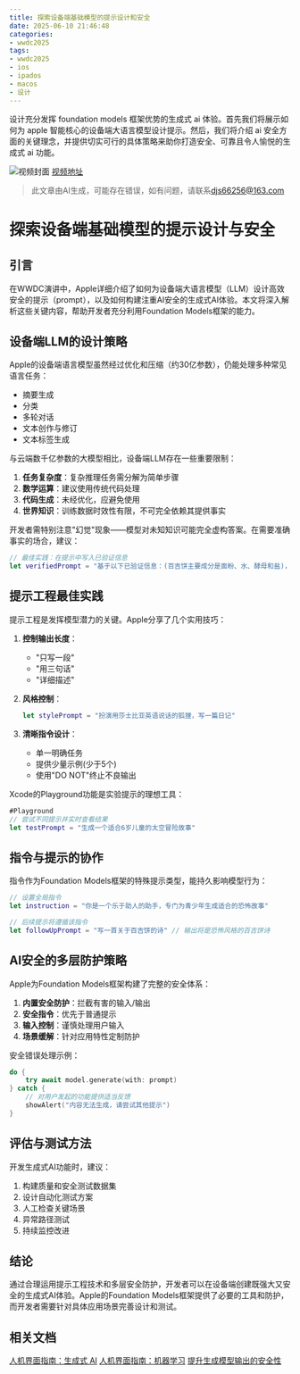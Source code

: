 ```yaml
---
title: 探索设备端基础模型的提示设计和安全
date: 2025-06-10 21:46:48
categories:
- wwdc2025
tags:
- wwdc2025
- ios
- ipados
- macos
- 设计
---
```

设计充分发挥 foundation models 框架优势的生成式 ai 体验。首先我们将展示如何为 apple 智能核心的设备端大语言模型设计提示。然后，我们将介绍 ai 安全方面的关键理念，并提供切实可行的具体策略来助你打造安全、可靠且令人愉悦的生成式 ai 功能。
<!--more-->

![视频封面](https://devimages-cdn.apple.com/wwdc-services/images/3055294D-836B-4513-B7B0-0BC5666246B0/10049/10049_wide_250x141_2x.jpg)
[视频地址](https://developer.apple.com/cn/videos/play/wwdc2025/248/)
> 此文章由AI生成，可能存在错误，如有问题，请联系[djs66256@163.com](djs66256@163.com)

# 探索设备端基础模型的提示设计与安全

## 引言

在WWDC演讲中，Apple详细介绍了如何为设备端大语言模型（LLM）设计高效安全的提示（prompt），以及如何构建注重AI安全的生成式AI体验。本文将深入解析这些关键内容，帮助开发者充分利用Foundation Models框架的能力。

## 设备端LLM的设计策略

Apple的设备端语言模型虽然经过优化和压缩（约30亿参数），仍能处理多种常见语言任务：

- 摘要生成
- 分类
- 多轮对话
- 文本创作与修订
- 文本标签生成

与云端数千亿参数的大模型相比，设备端LLM存在一些重要限制：

1. **任务复杂度**：复杂推理任务需分解为简单步骤
2. **数学运算**：建议使用传统代码处理
3. **代码生成**：未经优化，应避免使用
4. **世界知识**：训练数据时效性有限，不可完全依赖其提供事实

开发者需特别注意"幻觉"现象——模型对未知知识可能完全虚构答案。在需要准确事实的场合，建议：

```swift
// 最佳实践：在提示中写入已验证信息
let verifiedPrompt = "基于以下已验证信息：(百吉饼主要成分是面粉、水、酵母和盐)，请描述原味百吉饼的特点"
```

## 提示工程最佳实践

提示工程是发挥模型潜力的关键。Apple分享了几个实用技巧：

1. **控制输出长度**：
   - "只写一段"
   - "用三句话"
   - "详细描述"

2. **风格控制**：
   ```swift
   let stylePrompt = "扮演用莎士比亚英语说话的狐狸，写一篇日记"
   ```

3. **清晰指令设计**：
   - 单一明确任务
   - 提供少量示例(少于5个)
   - 使用"DO NOT"终止不良输出

Xcode的Playground功能是实验提示的理想工具：

```swift
#Playground
// 尝试不同提示并实时查看结果
let testPrompt = "生成一个适合6岁儿童的太空冒险故事"
```

## 指令与提示的协作

指令作为Foundation Models框架的特殊提示类型，能持久影响模型行为：

```swift
// 设置全局指令
let instruction = "你是一个乐于助人的助手，专门为青少年生成适合的恐怖故事"

// 后续提示将遵循该指令
let followUpPrompt = "写一首关于百吉饼的诗" // 输出将是恐怖风格的百吉饼诗
```

## AI安全的多层防护策略

Apple为Foundation Models框架构建了完整的安全体系：

1. **内置安全防护**：拦截有害的输入/输出
2. **安全指令**：优先于普通提示
3. **输入控制**：谨慎处理用户输入
4. **场景缓解**：针对应用特性定制防护

安全错误处理示例：

```swift
do {
    try await model.generate(with: prompt)
} catch {
    // 对用户发起的功能提供适当反馈
    showAlert("内容无法生成，请尝试其他提示")
}
```

## 评估与测试方法

开发生成式AI功能时，建议：

1. 构建质量和安全测试数据集
2. 设计自动化测试方案
3. 人工检查关键场景
4. 异常路径测试
5. 持续监控改进

## 结论

通过合理运用提示工程技术和多层安全防护，开发者可以在设备端创建既强大又安全的生成式AI体验。Apple的Foundation Models框架提供了必要的工具和防护，而开发者需要针对具体应用场景完善设计和测试。

## 相关文档

[人机界面指南：生成式 AI](https://developer.apple.com/design/human-interface-guidelines/generative-ai)
[人机界面指南：机器学习](https://developer.apple.com/design/human-interface-guidelines/machine-learning)
[提升生成模型输出的安全性](https://developer.apple.com/documentation/FoundationModels/improving-safety-from-generative-model-output)

